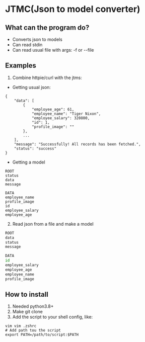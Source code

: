 # JTMC(Json to model converter)
## What can the program do?
- Converts json to models
- Can read stdin
- Can read usual file with args: -f or --file

## Examples
1. Combine httpie/curl with the jtms:
- Getting usual json:
```https https://dummy.restapiexample.com/api/v1/employees
{
    "data": [
        {
            "employee_age": 61,
            "employee_name": "Tiger Nixon",
            "employee_salary": 320800,
            "id": 1,
            "profile_image": ""
        },
        ...
    ],
    "message": "Successfully! All records has been fetched.",
    "status": "success"
}
```
- Getting a model
```https https://dummy.restapiexample.com/api/v1/employees | ./jtms.py        
ROOT
status
data
message

DATA
employee_name
profile_image
id
employee_salary
employee_age

```
2. Read json from a file and make a model
```jtms.py -f test.json 
ROOT
data
status
message

DATA
id
employee_salary
employee_age
employee_name
profile_image

```
## How to install
1. Needed python3.8+
2. Make git clone
3. Add the script to your shell config, like:
```
vim vim .zshrc
# Add path tou the script
export PATH=/path/to/script:$PATH
```